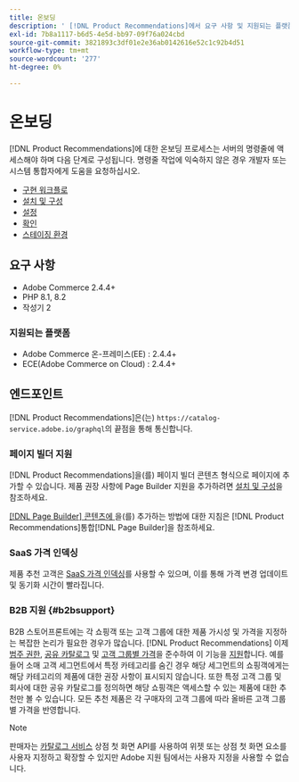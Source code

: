 ```yaml
---
title: 온보딩
description: ' [!DNL Product Recommendations]에서 요구 사항 및 지원되는 플랫폼에 대해 알아봅니다.'
exl-id: 7b8a1117-b6d5-4e5d-bb97-09f76a024cbd
source-git-commit: 3821893c3df01e2e36ab0142616e52c1c92b4d51
workflow-type: tm+mt
source-wordcount: '277'
ht-degree: 0%

---
```


# 온보딩

[!DNL Product Recommendations]에 대한 온보딩 프로세스는 서버의 명령줄에 액세스해야 하며 다음 단계로 구성됩니다. 명령줄 작업에 익숙하지 않은 경우 개발자 또는 시스템 통합자에게 도움을 요청하십시오.

- [구현 워크플로](implementation-workflow.md)
- [설치 및 구성](install-configure.md)
- [설정](settings.md)
- [확인](https://developer.adobe.com/commerce/services/shared-services/storefront-events/collector/verify/)
- [스테이징 환경](staging-environment.md)

## 요구 사항

- Adobe Commerce 2.4.4+
- PHP 8.1, 8.2
- 작성기 2

### 지원되는 플랫폼

- Adobe Commerce 온-프레미스(EE) : 2.4.4+
- ECE(Adobe Commerce on Cloud) : 2.4.4+

## 엔드포인트

[!DNL Product Recommendations]은(는) `https://catalog-service.adobe.io/graphql`의 끝점을 통해 통신합니다.

### 페이지 빌더 지원

[!DNL Product Recommendations]을(를) 페이지 빌더 콘텐츠 형식으로 페이지에 추가할 수 있습니다. 제품 권장 사항에 Page Builder 지원을 추가하려면 [설치 및 구성](install-configure.md)을 참조하세요.

[[!DNL Page Builder]  콘텐츠에 ](page-builder.md)을(를) 추가하는 방법에 대한 지침은 [!DNL Product Recommendations]통합[!DNL Page Builder]을 참조하세요.

### SaaS 가격 인덱싱

제품 추천 고객은 [SaaS 가격 인덱싱](../price-index/price-indexing.md)를 사용할 수 있으며, 이를 통해 가격 변경 업데이트 및 동기화 시간이 빨라집니다.

### B2B 지원 {#b2bsupport}

B2B 스토어프론트에는 각 쇼핑객 또는 고객 그룹에 대한 제품 가시성 및 가격을 지정하는 복잡한 논리가 필요한 경우가 많습니다. [!DNL Product Recommendations] 이제 [범주 권한](release-notes.md), [공유 카탈로그](https://experienceleague.adobe.com/docs/commerce-admin/catalog/categories/category-permissions.html) 및 [고객 그룹별 가격](https://experienceleague.adobe.com/docs/commerce-admin/b2b/shared-catalogs/catalog-shared.html)을 준수하여 이 기능을 [지원](https://experienceleague.adobe.com/docs/commerce-admin/catalog/products/pricing/pricing-advanced.html)합니다. 예를 들어 소매 고객 세그먼트에서 특정 카테고리를 숨긴 경우 해당 세그먼트의 쇼핑객에게는 해당 카테고리의 제품에 대한 권장 사항이 표시되지 않습니다. 또한 특정 고객 그룹 및 회사에 대한 공유 카탈로그를 정의하면 해당 쇼핑객은 액세스할 수 있는 제품에 대한 추천만 볼 수 있습니다. 모든 추천 제품은 각 구매자의 고객 그룹에 따라 올바른 고객 그룹별 가격을 반영합니다.

>[!NOTE]
>
>판매자는 [카탈로그 서비스](../catalog-service/overview.md) 상점 첫 화면 API를 사용하여 위젯 또는 상점 첫 화면 요소를 사용자 지정하고 확장할 수 있지만 Adobe 지원 팀에서는 사용자 지정을 사용할 수 없습니다.
